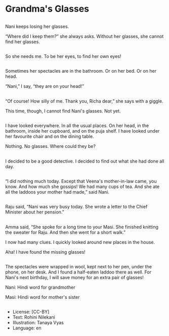 # Grandma's Glasses

##
Nani keeps losing her glasses.

“Where did I keep them?” she always asks. Without her glasses, she cannot find her glasses.

##
So she needs me. To be her eyes, to find her own eyes!

##
Sometimes her spectacles are in the bathroom. Or on her bed. Or on her head.

“Nani,” I say, “they are on your head!”

##
“Of course! How silly of me. Thank you, Richa dear,” she says with a giggle.

This time, though, I cannot find Nani's glasses. Not yet.

##
I have looked everywhere. In all the usual places. On her head, in the bathroom, inside her cupboard, and on the puja shelf. I have looked under her favourite chair and on the dining table.

Nothing. No glasses. Where could they be?

##
I decided to be a good detective. I decided to find out what she had done all day.

##
“I did nothing much today. Except that Veena's mother-in-law came, you know. And how much she gossips! We had many cups of tea. And she ate all the laddoos your mother had made,” said Nani.

##
Raju said, “Nani was very busy today. She wrote a letter to the Chief Minister about her pension.”

##
Amma said, “She spoke for a long time to your Masi. She finished knitting the sweater for Raju. And then she went for a short walk.”

I now had many clues. I quickly looked around new places in the house.

Aha! I have found the missing glasses!

##
The spectacles were wrapped in wool, kept next to her pen, under the phone, on her desk. And I found a half-eaten laddoo there as well. For Nani's next birthday, I will save money for an extra pair of glasses!

Nani: Hindi word for grandmother

Masi: Hindi word for mother's sister

##
* License: [CC-BY]
* Text: Rohini Nilekani
* Illustration: Tanaya Vyas
* Language: en
